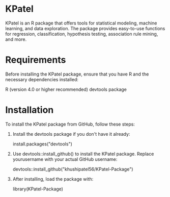 # KPatel

KPatel is an R package that offers tools for statistical modeling, machine learning, and data exploration. The package provides easy-to-use functions for regression, classification, hypothesis testing, association rule mining, and more.

# Requirements

Before installing the KPatel package, ensure that you have R and the necessary dependencies installed:

R (version 4.0 or higher recommended)
devtools package

# Installation

To install the KPatel package from GitHub, follow these steps:

1. Install the devtools package if you don't have it already:

   install.packages("devtools")

2. Use devtools::install_github() to install the KPatel package. Replace yourusername with your actual GitHub username:

   devtools::install_github("khushipatel56/KPatel-Package")

3. After installing, load the package with:

   library(KPatel-Package)
